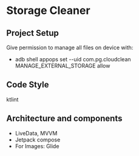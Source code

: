 Storage Cleaner
=============================

## Project Setup
Give permission to manage all files on device with:
- adb shell appops set --uid com.pg.cloudclean MANAGE_EXTERNAL_STORAGE allow

## Code Style
ktlint

## Architecture and components
- LiveData, MVVM
- Jetpack compose
- For Images: Glide